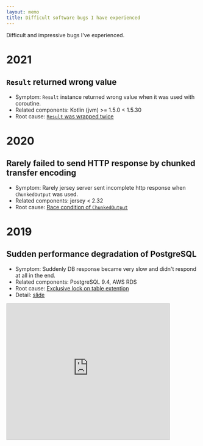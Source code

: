 ```yaml
---
layout: memo
title: Difficult software bugs I have experienced
---
```


Difficult and impressive bugs I've experienced.

# 2021
## `Result` returned wrong value
- Symptom: `Result` instance returned wrong value when it was used with coroutine.
- Related components: Kotlin (jvm) >= 1.5.0 < 1.5.30
- Root cause: [`Result` was wrapped twice](https://youtrack.jetbrains.com/issue/KT-46924)

# 2020
## Rarely failed to send HTTP response by chunked transfer encoding
- Symptom: Rarely jersey server sent incomplete http response when `ChunkedOutput` was used.
- Related components: jersey < 2.32
- Root cause: [Race condition of `ChunkedOutput`](https://github.com/eclipse-ee4j/jersey/issues/4493)

# 2019
## Sudden performance degradation of PostgreSQL
- Symptom: Suddenly DB response became very slow and didn't respond at all in the end.
- Related components: PostgreSQL 9.4, AWS RDS
- Root cause: [Exclusive lock on table extention](https://www.postgresql.org/message-id/20150329185619.GA29062@alap3.anarazel.de)
- Detail: [slide](https://www.slideshare.net/secret/IDrdvr67oKY7Qp)
<iframe src="https://www.slideshare.net/slideshow/embed_code/key/IDrdvr67oKY7Qp" 
 width="427" height="356" frameborder="0" marginwidth="0" marginheight="0" 
 scrolling="no" style="border:1px solid #CCC; border-width:1px; margin-bottom:5px; max-width: 100%;" allowfullscreen
> </iframe> 
